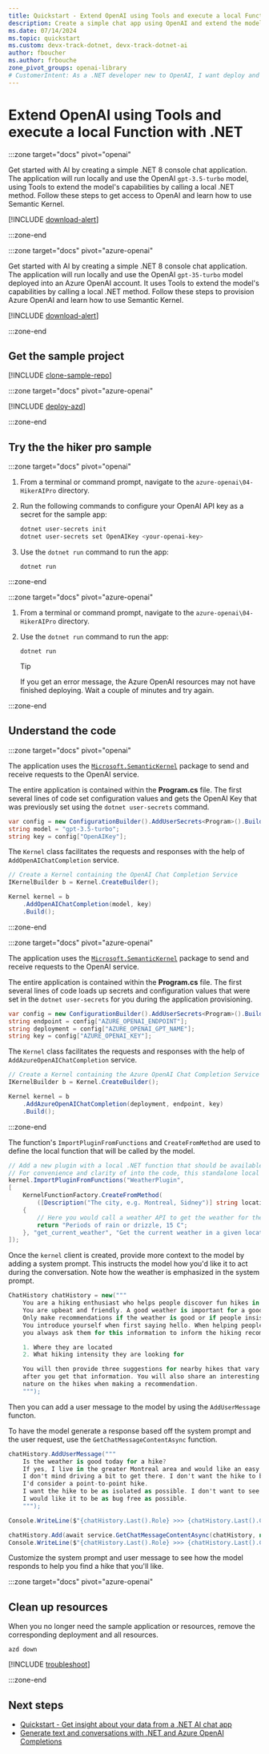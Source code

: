 ```yaml
---
title: Quickstart - Extend OpenAI using Tools and execute a local Function with .NET 
description: Create a simple chat app using OpenAI and extend the model to execute a local function.
ms.date: 07/14/2024
ms.topic: quickstart
ms.custom: devx-track-dotnet, devx-track-dotnet-ai
author: fboucher
ms.author: frbouche
zone_pivot_groups: openai-library
# CustomerIntent: As a .NET developer new to OpenAI, I want deploy and use sample code to interact to learn from the sample code how to extend the model using Tools.
---
```


# Extend OpenAI using Tools and execute a local Function with .NET

<!-- markdownlint-disable MD044 -->
:::zone target="docs" pivot="openai"
<!-- markdownlint-enable MD044 -->

Get started with AI by creating a simple .NET 8 console chat application. The application will run locally and use the OpenAI `gpt-3.5-turbo` model, using Tools to extend the model's capabilities by calling a local .NET method. Follow these steps to get access to OpenAI and learn how to use Semantic Kernel.

[!INCLUDE [download-alert](includes/prerequisites-openai.md)]

:::zone-end

<!-- markdownlint-disable MD044 -->
:::zone target="docs" pivot="azure-openai"
<!-- markdownlint-enable MD044 -->

Get started with AI by creating a simple .NET 8 console chat application. The application will run locally and use the OpenAI `gpt-35-turbo` model deployed into an Azure OpenAI account. It uses Tools to extend the model's capabilities by calling a local .NET method. Follow these steps to provision Azure OpenAI and learn how to use Semantic Kernel.

[!INCLUDE [download-alert](includes/prerequisites-azure-openai.md)]

:::zone-end

## Get the sample project

[!INCLUDE [clone-sample-repo](includes/clone-sample-repo.md)]

:::zone target="docs" pivot="azure-openai"

[!INCLUDE [deploy-azd](includes/deploy-azd.md)]

:::zone-end

## Try the the hiker pro sample

<!-- markdownlint-disable MD029 MD044 -->
:::zone target="docs" pivot="openai"

1. From a terminal or command prompt, navigate to the `azure-openai\04-HikerAIPro` directory.

1. Run the following commands to configure your OpenAI API key as a secret for the sample app:

    ```bash
    dotnet user-secrets init
    dotnet user-secrets set OpenAIKey <your-openai-key>
    ```

1. Use the `dotnet run` command to run the app:

    ```dotnetcli
    dotnet run
    ```

:::zone-end

:::zone target="docs" pivot="azure-openai"

1. From a terminal or command prompt, navigate to the `azure-openai\04-HikerAIPro` directory.

2. Use the `dotnet run` command to run the app:

    ```dotnetcli
    dotnet run
    ```

    > [!TIP]
    > If you get an error message, the Azure OpenAI resources may not have finished deploying. Wait a couple of minutes and try again.

:::zone-end
<!-- markdownlint-enable MD029 MD044  -->

## Understand the code

<!-- markdownlint-disable MD044 -->
:::zone target="docs" pivot="openai"

The application uses the [`Microsoft.SemanticKernel`](https://www.nuget.org/packages/Microsoft.SemanticKernel) package to send and receive requests to the OpenAI service.

The entire application is contained within the **Program.cs** file. The first several lines of code set configuration values and gets the OpenAI Key that was previously set using the `dotnet user-secrets` command.

```csharp
var config = new ConfigurationBuilder().AddUserSecrets<Program>().Build();
string model = "gpt-3.5-turbo";
string key = config["OpenAIKey"];
```

The `Kernel` class facilitates the requests and responses with the help of `AddOpenAIChatCompletion` service.

```csharp
// Create a Kernel containing the OpenAI Chat Completion Service
IKernelBuilder b = Kernel.CreateBuilder();

Kernel kernel = b
    .AddOpenAIChatCompletion(model, key)
    .Build();
```

:::zone-end

:::zone target="docs" pivot="azure-openai"
<!-- markdownlint-enable MD044 -->

The application uses the [`Microsoft.SemanticKernel`](https://www.nuget.org/packages/Microsoft.SemanticKernel) package to send and receive requests to the OpenAI service.

The entire application is contained within the **Program.cs** file. The first several lines of code loads up secrets and configuration values that were set in the `dotnet user-secrets` for you during the application provisioning.

```csharp
var config = new ConfigurationBuilder().AddUserSecrets<Program>().Build();
string endpoint = config["AZURE_OPENAI_ENDPOINT"];
string deployment = config["AZURE_OPENAI_GPT_NAME"];
string key = config["AZURE_OPENAI_KEY"];
```

The `Kernel` class facilitates the requests and responses with the help of `AddAzureOpenAIChatCompletion` service.

```csharp
// Create a Kernel containing the Azure OpenAI Chat Completion Service
IKernelBuilder b = Kernel.CreateBuilder();

Kernel kernel = b
    .AddAzureOpenAIChatCompletion(deployment, endpoint, key)
    .Build();
```

:::zone-end

The function's `ImportPluginFromFunctions` and `CreateFromMethod` are used to define the local function that will be called by the model.

```csharp
// Add a new plugin with a local .NET function that should be available to the AI model
// For convenience and clarity of into the code, this standalone local method handles tool call responses. It will fake a call to a weather API and return the current weather for the specified location.
kernel.ImportPluginFromFunctions("WeatherPlugin",
[
    KernelFunctionFactory.CreateFromMethod(
        ([Description("The city, e.g. Montreal, Sidney")] string location, string unit = null) =>
    {
        // Here you would call a weather API to get the weather for the location
        return "Periods of rain or drizzle, 15 C";
    }, "get_current_weather", "Get the current weather in a given location")
]);
```

Once the `kernel` client is created, provide more context to the model by adding a system prompt. This instructs the model how you'd like it to act during the conversation. Note how the weather is emphasized in the system prompt.

```csharp
ChatHistory chatHistory = new("""
    You are a hiking enthusiast who helps people discover fun hikes in their area.
    You are upbeat and friendly. A good weather is important for a good hike. 
    Only make recommendations if the weather is good or if people insist.
    You introduce yourself when first saying hello. When helping people out,
    you always ask them for this information to inform the hiking recommendation you provide:

    1. Where they are located
    2. What hiking intensity they are looking for

    You will then provide three suggestions for nearby hikes that vary in length
    after you get that information. You will also share an interesting fact about the local
    nature on the hikes when making a recommendation.
    """);
```

Then you can add a user message to the model by using the `AddUserMessage` functon.

To have the model generate a response based off the system prompt and the user request, use the `GetChatMessageContentAsync` function.

```csharp
chatHistory.AddUserMessage("""
    Is the weather is good today for a hike?
    If yes, I live in the greater Montreal area and would like an easy hike. 
    I don't mind driving a bit to get there. I don't want the hike to be over 10 miles round trip.
    I'd consider a point-to-point hike.
    I want the hike to be as isolated as possible. I don't want to see many people.
    I would like it to be as bug free as possible.
    """);

Console.WriteLine($"{chatHistory.Last().Role} >>> {chatHistory.Last().Content}");

chatHistory.Add(await service.GetChatMessageContentAsync(chatHistory, new OpenAIPromptExecutionSettings() { MaxTokens = 400 }));
Console.WriteLine($"{chatHistory.Last().Role} >>> {chatHistory.Last().Content}");
```

Customize the system prompt and user message to see how the model responds to help you find a hike that you'll like.

:::zone target="docs" pivot="azure-openai"

## Clean up resources

When you no longer need the sample application or resources, remove the corresponding deployment and all resources.

```azdeveloper
azd down
```

[!INCLUDE [troubleshoot](includes/troubleshoot.md)]

:::zone-end

## Next steps

- [Quickstart - Get insight about your data from a .NET AI chat app](quickstart-ai-chat-with-data.md)
- [Generate text and conversations with .NET and Azure OpenAI Completions](/training/modules/open-ai-dotnet-text-completions/)
